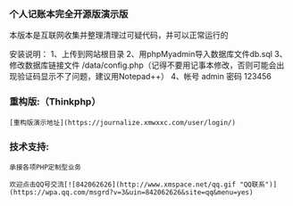 ### 个人记账本完全开源版演示版

本版本是互联网收集并整理清理过可疑代码，并可以正常运行的

安装说明： 
	1、上传到网站根目录
	2、用phpMyadmin导入数据库文件db.sql
	3、修改数据库链接文件 /data/config.php（记得不要用记事本修改，否则可能会出现验证码显示不了问题，建议用Notepad++）
	4、帐号 admin  密码 123456

### 重构版:（Thinkphp）

	[重构版演示地址](https://journalize.xmwxxc.com/user/login/)

### 技术支持:

	承接各项PHP定制型业务

	欢迎点击QQ号交流[![842062626](http://www.xmspace.net/qq.gif "QQ联系")](https://wpa.qq.com/msgrd?v=3&uin=842062626&site=qq&menu=yes) 

    
    